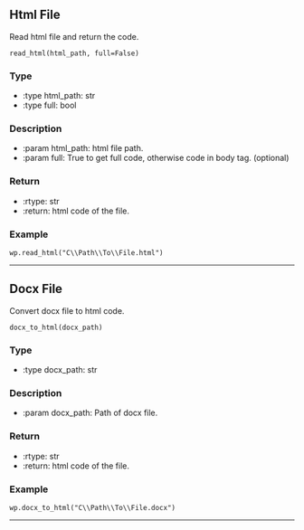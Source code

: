 ## Html File
Read html file and return the code.

`read_html(html_path, full=False)`

### Type
* :type html_path: str
* :type full: bool

### Description
* :param html_path: html file path.
* :param full: True to get full code, otherwise code in body tag. (optional)

### Return
* :rtype: str
* :return: html code of the file.

### Example
`wp.read_html("C\\Path\\To\\File.html")`

***


## Docx File
Convert docx file to html code.

`docx_to_html(docx_path)`

### Type
* :type docx_path: str

### Description
* :param docx_path: Path of docx file.

### Return
* :rtype: str
* :return: html code of the file.

### Example
`wp.docx_to_html("C\\Path\\To\\File.docx")`

***